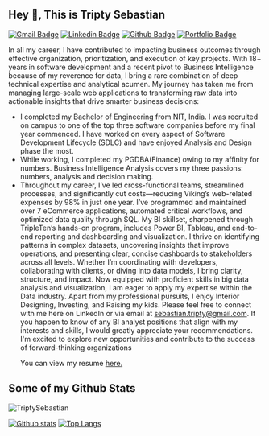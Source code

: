 ## Hey 👋, This is Tripty Sebastian
[![Gmail Badge](https://img.shields.io/badge/-sebastian.tripty@gmail.com-c14438?style=flat&logo=Gmail&logoColor=white&link=mailto:sebastian.tripty@gmail.com)](mailto:sebastian.tripty@gmail.com) 
[![Linkedin Badge](https://img.shields.io/badge/-tripty--sebastian-0072b1?style=flat&logo=Linkedin&logoColor=white)](https://www.linkedin.com/in/tripty-sebastian/) [![Github Badge](https://img.shields.io/badge/-TriptySebastian-grey?style=flat&logo=github&logoColor=white&link=https://github.com/TriptySebastian/)](https://www.github.com/TriptySebastian/) [![Portfolio Badge](https://img.shields.io/badge/portfolio-web-blue?style=flat&link=Tripty-Sebastian@github.io/)](Tripty-Sebastian@github.io/) <p align='left'>In all my career, I have contributed to impacting business outcomes through effective organization, prioritization, and execution of key projects. With 18+ years in software development and a recent pivot to Business Intelligence because of my reverence for data, I bring a rare combination of deep technical expertise and analytical acumen. 
My journey has taken me from managing large-scale web applications to transforming raw data into actionable insights that drive smarter business decisions: 
 * I completed my Bachelor of Engineering from NIT, India. I was recruited on campus to one of the 
       top three software companies before my final year commenced. I have worked on every aspect of 
       Software Development Lifecycle (SDLC) and have enjoyed Analysis and Design phase the most.
 * While working, I completed my PGDBA(Finance) owing to my affinity for numbers. Business 
       Intelligence Analysis covers my three passions: numbers, analysis and decision making.
 * Throughout my career, I’ve led cross-functional teams, streamlined processes, and significantly cut 
       costs—reducing Viking’s web-related expenses by 98% in just one year. I’ve programmed and 
       maintained over 7 eCommerce applications, automated critical workflows, and optimized data 
       quality through SQL. My BI skillset, sharpened through TripleTen’s hands-on program, includes 
       Power BI, Tableau, and end-to-end reporting and dashboarding and visualization.
I thrive on identifying patterns in complex datasets, uncovering insights that improve operations, and presenting clear, concise dashboards to stakeholders across all levels. Whether I’m coordinating with developers, collaborating with clients, or diving into data models, I bring clarity, structure, and impact.
Now equipped with proficient skills in big data analysis and visualization, I am eager to apply my expertise within the Data industry.
Apart from my professional pursuits, I enjoy Interior Designing, Investing, and Raising my kids. 
Please feel free to connect with me here on LinkedIn or via email at sebastian.tripty@gmail.com. If you happen to know of any BI analyst positions that align with my interests and skills, I would greatly appreciate your recommendations. I'm excited to explore new opportunities and contribute to the success of forward-thinking organizations</p><p align='left'> You can view my resume <a href='https://docs.google.com/document/d/1WMgPuBprYx91mpGX_ThF595CcRxtAMoU/edit?usp=drive_link&ouid=107234123542012149699&rtpof=true&sd=true ' target=_blank><u>here</u>.</a></p>
## Some of my Github Stats
<p align=left> <img src=https://komarev.com/ghpvc/?username=TriptySebastian alt=TriptySebastian /> </p>

[![Github stats](https://github-readme-stats.vercel.app/api?username=TriptySebastian&show_icons=true&include_all_commits=true)](https://github.com/TriptySebastian/github-readme-stats)
[![Top Langs](https://github-readme-stats.vercel.app/api/top-langs/?username=TriptySebastian&layout=compact)](https://github.com/TriptySebastian/github-readme-stats)
